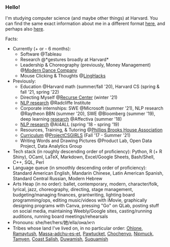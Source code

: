 ### Hello!

I'm studying computer science (and maybe other things) at Harvard. You can find the same exact information about me in a different format [here](https://karinahalevy.weebly.com), and perhaps also [here](https://linkedin.com/in/khalevy).

Facts:

- Currently (+ or - 6 months):
  - Software @Tableau
  - Research @\*gestures broadly at Harvard\*
  - Leadership & Choreography (previously, Money Management) @[Modern Dance Company](http://www.hrmdc.org/)
  - Mouse Clicking & Thoughts @[LingHacks](http://linghacks.tech)
- Previously:
  - Education @Harvard math (summer/fall '20), Harvard CS (spring & fall '21, spring '22)
  - Directing Myself @[Recurse Center](https://recurse.com) (winter '21)
  - [NLP research](https://aclanthology.org/2021.findings-acl.174/) @Radcliffe Institute
  - Corporate internships: SWE @Microsoft (summer '21), NLP research @Raytheon BBN (summer '20), SWE @Bloomberg (summer '19), deep learning [research](https://github.com/ENSCMA2/giphy-scraper) @Affectiva (summer '18)
  - [NLP research](https://github.com/ENSCMA2/humanly) @AI4ALL (spring '18 - spring '19)
  - Resources, Training, & Tutoring @[Phillips Brooks House Association](https://pbha.org)
  - [Curriculum](https://linktr.ee/pcsgnlp) @[ProjectCSGIRLS](https://projectcsgirls.com) (Fall '17 - Summer '21)
  - Writing Words and Drawing Pictures @Product Lab, Open Data Project, Data Analytics Group
- Tech stack (in roughly descending order of proficiency): Python, R (+ R Shiny), OCaml, LaTeX, Markdown, Excel/Google Sheets, Bash/Shell, C++, SQL, Perl
- Language queue (in smoothly descending order of proficiency): Standard American English, Mandarin Chinese, Latin American Spanish, Standard Central Russian, Modern Hebrew
- Arts Heap (in no order): ballet, contemporary, modern, character/folk, lyrical, jazz, choreography, directing, stage management, budgeting/managing finances, grantwriting, lighting board programming/ops, editing music/videos with iMovie, graphically designing programs with Canva, pressing "Go" on QLab, posting stuff on social media, maintaining Weebly/Google sites, casting/running auditions, running board meetings/rehearsals
- Pronouns: she/her/hers/她/ella/она/היא
- Tribes whose land I've lived on, in no particular order: [Ohlone](http://www.muwekma.org/home.html), [Ramaytush](http://www.ramaytush.com/), [Massa-adchu-es-et](http://massachusetttribe.org/), [Pawtucket](http://www.salemhistorical.org/massachusetts-indigenous-community-resources), [Chochenyo](https://sogoreate-landtrust.com/), [Nipmuck](https://www.nipmucnation.org/), [Tamyen](https://cla.berkeley.edu/languages/tamyen.php), [Coast Salish](http://www.firstnations.de/development/coast_salish.htm), [Duwamish](https://www.duwamishtribe.org/), [Suquamish](https://suquamish.nsn.us/)

